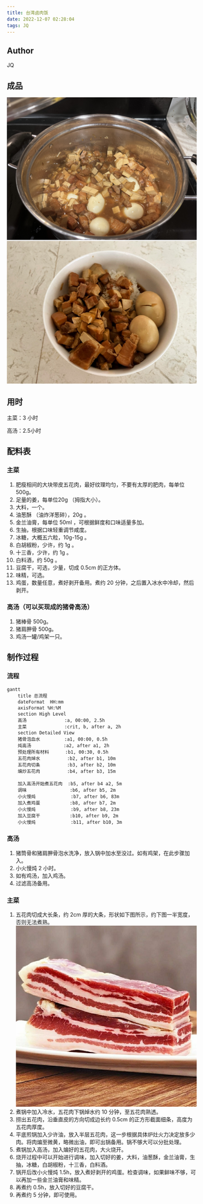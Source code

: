 ```yaml
---
title: 台湾卤肉饭
date: 2022-12-07 02:28:04
tags: JQ
---
```


## Author

JQ

## 成品

![锅里效果](../images/%E5%8F%B0%E6%B9%BE%E5%8D%A4%E8%82%89%E9%A5%AD/AC688C3A-1F06-4C5C-AE1C-1757ABE83293_1_201_a.jpeg)
![碗里效果](../images/%E5%8F%B0%E6%B9%BE%E5%8D%A4%E8%82%89%E9%A5%AD/F0173F90-174E-464B-9217-66775EFF5E4C_1_105_c.jpeg)

## 用时

主菜：3 小时

高汤：2.5小时

## 配料表

### 主菜

1. 肥瘦相间的大块带皮五花肉，最好纹理均匀，不要有太厚的肥肉，每单位 500g。
2. 足量的姜，每单位20g （拇指大小）。
3. 大料，一个。
4. 油葱酥 （油炸洋葱碎），20g 。
5. 金兰油膏，每单位 50ml ，可根据鲜度和口味适量多加。
6. 生抽，根据口味轻重调节咸度。
7. 冰糖，大概五六粒，10g-15g 。
8. 白胡椒粉，少许，约 1g 。
9. 十三香，少许，约 1g 。
10. 白料酒，约 50g 。
11. 豆腐干，可选，少量，切成 0.5cm 的正方体。
12. 味精，可选。
13. 鸡蛋，数量任意，煮好剥开备用。煮约 20 分钟，之后置入冰水中冷却，然后剥开。

### 高汤（可以买现成的猪骨高汤）

1. 猪棒骨 500g。
2. 猪肩胛骨 500g。
3. 鸡汤一罐/鸡架一只。

## 制作过程

### 流程

```mermaid
gantt
    title 总流程
    dateFormat  HH:mm
    axisFormat %H:%M
    section High Level
    高汤              :a, 00:00, 2.5h
    主菜              :crit, b, after a, 2h
    section Detailed View
    猪骨泡血水         :a1, 00:00, 0.5h
    炖高汤            :a2, after a1, 2h
    预处理所有材料      :b1, 00:30, 0.5h
    五花肉焯水          :b2, after b1, 10m
    五花肉切条          :b3, after b2, 10m
    煸炒五花肉          :b4, after b3, 15m

    加入高汤开始煮五花肉  :b5, after b4 a2, 5m
    调味                :b6, after b5, 2m
    小火慢炖             :b7, after b6, 83m
    加入煮鸡蛋           :b8, after b7, 2m
    小火慢炖             :b9, after b8, 23m
    加入豆腐干           :b10, after b9, 2m
    小火慢炖             :b11, after b10, 3m
```

### 高汤
1. 猪筒骨和猪肩胛骨泡水洗净，放入锅中加水至没过。如有鸡架，在此步骤加入。
2. 小火慢炖 2 小时。
3. 如有鸡汤，加入鸡汤。
4. 过滤高汤备用。

### 主菜

1. 五花肉切成大长条，约 2cm 厚的大条，形状如下图所示，约下图一半宽度，否则无法煮熟。
![五花肉条](../images/%E5%8F%B0%E6%B9%BE%E5%8D%A4%E8%82%89%E9%A5%AD/f_8szqUjlxzdvp4-VZ6meQ.jpg)
2. 煮锅中加入冷水，五花肉下锅焯水约 10 分钟，至五花肉熟透。
3. 捞出五花肉，沿垂直皮的方向切成边长约 0.5cm 的正方形截面细条，高度为五花肉厚度。
4. 平底煎锅加入少许油，放入半层五花肉，这一步根据具体炉灶火力决定放多少肉。将肉煸至微黄，略微出油，即可出锅备用。锅不够大可以分批处理。
5. 煮锅加入高汤，加入煸好的五花肉，大火烧开。
6. 烧开过程中可以开始进行调味，加入切好的姜，大料，油葱酥，金兰油膏，生抽，冰糖，白胡椒粉，十三香，白料酒。
7. 锅开后改小火慢炖 1.5h，放入煮好剥开的鸡蛋。检查调味，如果鲜味不够，可以再加一些金兰油膏和味精。
8. 再煮约 0.5h，放入切好的豆腐干。
9. 再煮约 5 分钟，即可使用。